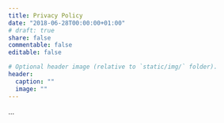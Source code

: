 ```yaml
---
title: Privacy Policy
date: "2018-06-28T00:00:00+01:00"
# draft: true
share: false
commentable: false
editable: false

# Optional header image (relative to `static/img/` folder).
header:
  caption: ""
  image: ""
---
```


...
